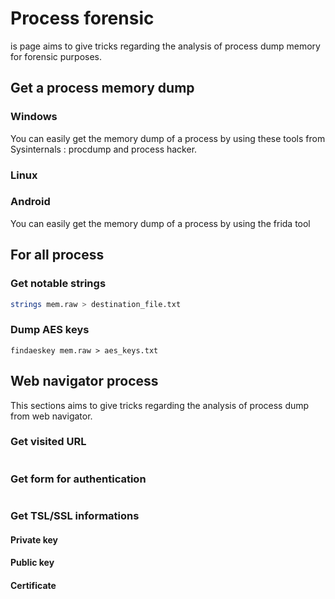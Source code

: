 # Process forensic
is page aims to give tricks regarding the analysis of process dump memory for forensic purposes.
## Get a process memory dump
### Windows
You can easily get the memory dump of a process by using these tools from Sysinternals : procdump and process hacker.
### Linux

### Android
You can easily get the memory dump of a process by using the frida tool
## For all process
### Get notable strings
```bash
strings mem.raw > destination_file.txt
```
### Dump AES keys
```
findaeskey mem.raw > aes_keys.txt
```
## Web navigator process
This sections aims to give tricks regarding the analysis of process dump from web navigator. 
### Get visited URL
```

```
### Get form for authentication
```

```

### Get TSL/SSL informations
#### Private key
#### Public key
#### Certificate
